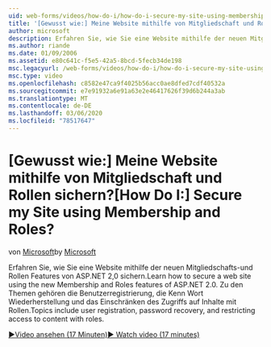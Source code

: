 ```yaml
---
uid: web-forms/videos/how-do-i/how-do-i-secure-my-site-using-membership-and-roles
title: '[Gewusst wie:] Meine Website mithilfe von Mitgliedschaft und Rollen sichern? | Microsoft-Dokumentation'
author: microsoft
description: Erfahren Sie, wie Sie eine Website mithilfe der neuen Mitgliedschafts-und Rollen Features von ASP.NET 2,0 sichern. Zu den Themen zählen Benutzerregistrierung, Kenn Wort Wiederherstellung und restricti...
ms.author: riande
ms.date: 01/09/2006
ms.assetid: e80c641c-f5e5-42a5-8bcd-5fecb34de198
msc.legacyurl: /web-forms/videos/how-do-i/how-do-i-secure-my-site-using-membership-and-roles
msc.type: video
ms.openlocfilehash: c8582e47ca9f4025b56acc0ae8dfed7cdf40532a
ms.sourcegitcommit: e7e91932a6e91a63e2e46417626f39d6b244a3ab
ms.translationtype: MT
ms.contentlocale: de-DE
ms.lasthandoff: 03/06/2020
ms.locfileid: "78517647"
---
```

# <a name="how-do-i-secure-my-site-using-membership-and-roles"></a><span data-ttu-id="9f891-105">[Gewusst wie:] Meine Website mithilfe von Mitgliedschaft und Rollen sichern?</span><span class="sxs-lookup"><span data-stu-id="9f891-105">[How Do I:] Secure my Site using Membership and Roles?</span></span>

<span data-ttu-id="9f891-106">von [Microsoft](https://github.com/microsoft)</span><span class="sxs-lookup"><span data-stu-id="9f891-106">by [Microsoft](https://github.com/microsoft)</span></span>

<span data-ttu-id="9f891-107">Erfahren Sie, wie Sie eine Website mithilfe der neuen Mitgliedschafts-und Rollen Features von ASP.NET 2,0 sichern.</span><span class="sxs-lookup"><span data-stu-id="9f891-107">Learn how to secure a web site using the new Membership and Roles features of ASP.NET 2.0.</span></span> <span data-ttu-id="9f891-108">Zu den Themen gehören die Benutzerregistrierung, die Kenn Wort Wiederherstellung und das Einschränken des Zugriffs auf Inhalte mit Rollen.</span><span class="sxs-lookup"><span data-stu-id="9f891-108">Topics include user registration, password recovery, and restricting access to content with roles.</span></span>

[<span data-ttu-id="9f891-109">&#9654;Video ansehen (17 Minuten)</span><span class="sxs-lookup"><span data-stu-id="9f891-109">&#9654; Watch video (17 minutes)</span></span>](https://channel9.msdn.com/Blogs/ASP-NET-Site-Videos/how-do-i-secure-my-site-using-membership-and-roles)
